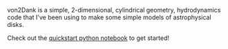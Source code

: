 von2Dank is a simple, 2-dimensional, cylindrical geometry, hydrodynamics code that I've been using to make some simple models of astrophysical disks.

Check out the [quickstart python notebook](https://nbviewer.jupyter.org/github/yotamcohen/von2Dank/blob/master/quickstart.ipynb) to get started!
